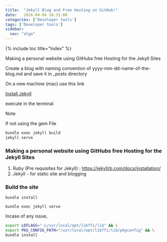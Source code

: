 ```yaml
---
title:  "Jekyll Blog and Free Hosting on GitHub!"
date:   2016-04-04 18:31:00
categories: ['Developer tools']
tags: ['Developer tools']
sidebar:
  nav: "algo"
---
```


{% include toc title="Index" %}

Making a personal website using GitHubs free Hosting for the Jekyll Sites

Create a blog with naming convention of yyyy-mm-dd-name-of-the-blog.md and save it in \_posts directory


On a new machine (mac) use this link

[Install Jekyll](https://jekyllrb.com/docs/installation/)

execute in the terminal

> [!NOTE]
> If not using the gem File

```sh
bundle exec jekyll build
jekyll serve
```

### Making a personal website using GitHubs free Hosting for the Jekyll Sites

1. Ruby (Pre requisites for Jekyll) : https://jekyllrb.com/docs/installation/
2. Jekyll - for static site and blogging

### Build the site
```
bundle install

bundle exec jekyll serve
```

Incase of any issue,

```sh
export LDFLAGS="-L/usr/local/opt/libffi/lib" && \
export PKG_CONFIG_PATH="/usr/local/opt/libffi/lib/pkgconfig" && \
bundle install
```
